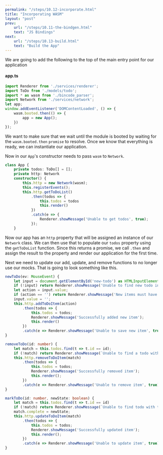 ```yaml
---
permalink: "/steps/10.12-incorporate.html"
title: "Incorporating WASM"
layout: "post"
prev: 
    url: "/steps/10.11-the-bindgen.html"
    text: "JS Bindings"
next:
    url: "/steps/10.13-build.html"
    text: "Build the App"
---
```

<div class="explain">
We are going to add the following to the top of the main entry point for our application
</div>

#### app.ts
```ts
import Renderer from './services/renderer';
import ToDo from './models/todo';
import * as wasm from './bincode_parser';
import Network from './services/network';
let app;
window.addEventListener('DOMContentLoaded', () => {
    wasm.booted.then(() => {
        app = new App();
    })
});
```
<div class="explain">
<p>We want to make sure that we wait until the module is booted by waiting for the <code>wasm.booted.then</code> <code>promise</code> to resolve. Once we know that everything is ready, we can instantiate our application.</p>
<p>Now in our <code>App</code>'s constructor needs to pass <code>wasm</code> to <code>Network</code>.</p>
</div>

```ts
class App {
    private todos: ToDo[] = [];
    private http: Network
    constructor() {
        this.http = new Network(wasm);
        this.registerEvents();
        this.http.getToDoList()
            .then(todos => {
                this.todos = todos
                this.render()
            })
            .catch(e => {
                Renderer.showMessage('Unable to get todos', true);
            });
    }
```
<div class="explain">
<p>Now our app has an <code>http</code> property that will be assigned an instance of our <code>Network</code> class. We can then use that to populate our <code>todos</code> property using the <code>getToDoList</code> function. Since this returns a promise, we call <code>.then</code> and assign the result to the property and render our application for the first time.</p>
<p>Next we need to update our add, update, and remove functions to no longer use our mocks. That is going to look something like this.</p>
</div>

```ts
newToDo(ev: MouseEvent) {
    let input = document.getElementById('new-todo') as HTMLInputElement;
    if (!input) return Renderer.showMessage('Unable to find new todo input', true);
    let action = input.value;
    if (action == '') return Renderer.showMessage('New items must have an action', true);
    input.value = '';
    this.http.addToDoItem(action)
        .then(todos => {
            this.todos = todos;
            Renderer.showMessage('Successfully added new item');
            this.render()
        })
        .catch(e => Renderer.showMessage('Unable to save new item', true));
}

removeToDo(id: number) {
    let match = this.todos.find(t => t.id == id);
    if (!match) return Renderer.showMessage(`Unable to find a todo with the id ${id}`, true);
    this.http.removeToDoItem(match)
        .then(todos => {
            this.todos = todos;
            Renderer.showMessage('Successfully removed item');
            this.render();
        })
        .catch(e => Renderer.showMessage('Unable to remove item', true));
}

markToDo(id: number, newState: boolean) {
    let match = this.todos.find(t => t.id == id)
    if (!match) return Renderer.showMessage(`Unable to find todo with the id ${id}`, true);
    match.complete = newState;
    this.http.updateToDoItem(match)
        .then(todos => {
            this.todos = todos;
            Renderer.showMessage('Successfully updated item');
            this.render();
        })
        .catch(e => Renderer.showMessage('Unable to update item', true));
}
```